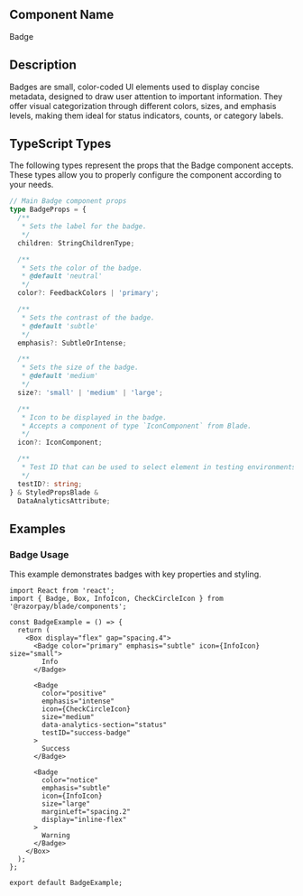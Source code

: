 ## Component Name

Badge

## Description

Badges are small, color-coded UI elements used to display concise metadata, designed to draw user attention to important information. They offer visual categorization through different colors, sizes, and emphasis levels, making them ideal for status indicators, counts, or category labels.

## TypeScript Types

The following types represent the props that the Badge component accepts. These types allow you to properly configure the component according to your needs.

```typescript
// Main Badge component props
type BadgeProps = {
  /**
   * Sets the label for the badge.
   */
  children: StringChildrenType;

  /**
   * Sets the color of the badge.
   * @default 'neutral'
   */
  color?: FeedbackColors | 'primary';

  /**
   * Sets the contrast of the badge.
   * @default 'subtle'
   */
  emphasis?: SubtleOrIntense;

  /**
   * Sets the size of the badge.
   * @default 'medium'
   */
  size?: 'small' | 'medium' | 'large';

  /**
   * Icon to be displayed in the badge.
   * Accepts a component of type `IconComponent` from Blade.
   */
  icon?: IconComponent;

  /**
   * Test ID that can be used to select element in testing environments
   */
  testID?: string;
} & StyledPropsBlade &
  DataAnalyticsAttribute;
```

## Examples

### Badge Usage

This example demonstrates badges with key properties and styling.

```tsx
import React from 'react';
import { Badge, Box, InfoIcon, CheckCircleIcon } from '@razorpay/blade/components';

const BadgeExample = () => {
  return (
    <Box display="flex" gap="spacing.4">
      <Badge color="primary" emphasis="subtle" icon={InfoIcon} size="small">
        Info
      </Badge>

      <Badge
        color="positive"
        emphasis="intense"
        icon={CheckCircleIcon}
        size="medium"
        data-analytics-section="status"
        testID="success-badge"
      >
        Success
      </Badge>

      <Badge
        color="notice"
        emphasis="subtle"
        icon={InfoIcon}
        size="large"
        marginLeft="spacing.2"
        display="inline-flex"
      >
        Warning
      </Badge>
    </Box>
  );
};

export default BadgeExample;
```
